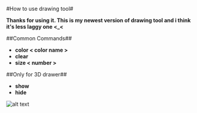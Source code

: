 #How to use drawing tool#

**Thanks for using it. This is my newest version of drawing tool and i think it's less laggy one <_<**

##Common Commands##


 - **color < color name >**
 - **clear**
 - **size < number >**

##Only for 3D drawer##

 - **show**
 - **hide**









![alt text][1]


  [1]: http://i.imgur.com/pruLzCR.jpg

